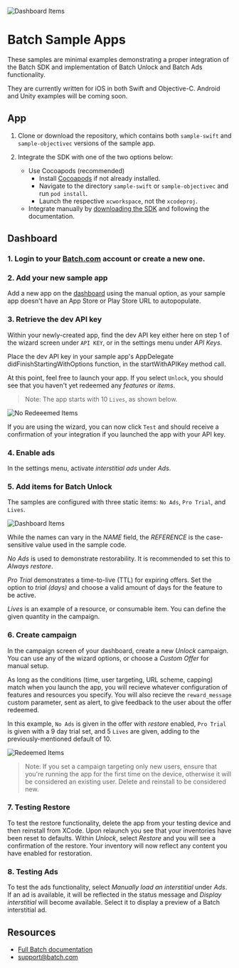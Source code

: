 ![Dashboard Items](https://raw.github.com/BatchLabs/ios-sdk/master/readme_logo.png)

# Batch Sample Apps
These samples are minimal examples demonstrating a proper integration of the Batch SDK and implementation of Batch Unlock and Batch Ads functionality.

They are currently written for iOS in both Swift and Objective-C. Android and Unity examples will be coming soon.

## App

1. Clone or download the repository, which contains both `sample-swift` and `sample-objectivec` versions of the sample app.

2. Integrate the SDK with one of the two options below:
    * Use Cocoapods (recommended)
        * Install [Cocoapods](https://cocoapods.org/) if not already installed.
        * Navigate to the directory `sample-swift` or `sample-objectivec` and run `pod install`.
        * Launch the respective `xcworkspace`, not the `xcodeproj`.
    * Integrate manually by [downloading the SDK](https://dashboard.batch.com/download) and following the documentation. 

## Dashboard

### 1. Login to your [Batch.com](https://batch.com/) account or create a new one.

### 2. Add your new sample app
Add a new app on the [dashboard](https://dashboard.batch.com/app/new) using the manual option, as your sample app doesn't have an App Store or Play Store URL to autopopulate.

### 3. Retrieve the dev API key
Within your newly-created app, find the dev API key either here on step 1 of the wizard screen under `API KEY`, or in the settings menu under *API Keys*. 

Place the dev API key in your sample app's AppDelegate didFinishStartingWithOptions function, in the startWithAPIKey method call.

At this point, feel free to launch your app. If you select `Unlock`, you should see that you haven't yet redeemed any *features* or *items*.

> Note: The app starts with 10 `Lives`, as shown below.

![No Redeeemed Items](https://raw.github.com/BatchLabs/ios-sdk/master/readme_noredeem.png)

If you are using the wizard, you can now click `Test` and should receive a confirmation of your integration if you launched the app with your API key.

### 4. Enable ads
In the settings menu, activate *interstitial ads* under *Ads*.

### 5. Add items for Batch Unlock
The samples are configured with three static items: `No Ads`, `Pro Trial`, and `Lives`.

![Dashboard Items](https://raw.github.com/BatchLabs/ios-sdk/master/readme_items.png)

While the names can vary in the *NAME* field, the *REFERENCE* is the case-sensitive value used in the sample code.

*No Ads* is used to demonstrate restorability. It is recommended to set this to *Always restore*.

*Pro Trial* demonstrates a time-to-live (TTL) for expiring offers. Set the option to *trial (days)* and choose a valid amount of days for the feature to be active.

*Lives* is an example of a resource, or consumable item. You can define the given quantity in the campaign.  

### 6. Create campaign
In the campaign screen of your dashboard, create a new *Unlock* campaign. You can use any of the wizard options, or choose a *Custom Offer* for manual setup. 

As long as the conditions (time, user targeting, URL scheme, capping) match when you launch the app, you will recieve whatever configuration of features and resources you specify. You will also recieve the `reward_message` custom parameter, sent as alert, to give feedback to the user about the offer redeemed.

In this example, `No Ads` is given in the offer with *restore* enabled, `Pro Trial` is given with a 9 day trial set, and 5 `Lives` are given, adding to the previously-mentioned default of 10.

![Redeemed Items](https://raw.github.com/BatchLabs/ios-sdk/master/readme_redeem.png)

> Note: If you set a campaign targeting only new users, ensure that you're running the app for the first time on the device, otherwise it will be considered an existing user. Delete and reinstall to be considered new.

### 7. Testing Restore

To test the restore functionality, delete the app from your testing device and then reinstall from XCode. Upon relaunch you see that your inventories have been reset to defaults. Within *Unlock*, select *Restore* and you will see a confirmation of the restore. Your inventory will now reflect any content you have enabled for restoration.

### 8. Testing Ads

To test the ads functionality, select *Manually load an interstitial* under *Ads*. If an ad is available, it will be reflected in the status message and *Display interstitial* will become available. Select it to display a preview of a Batch interstitial ad.
 
## Resources
* [Full Batch documentation](https://dashboard.batch.com/doc)
* [support@batch.com](support@batch.com)
